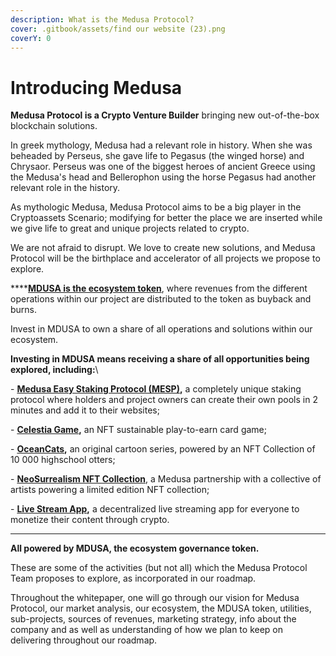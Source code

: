 ```yaml
---
description: What is the Medusa Protocol?
cover: .gitbook/assets/find our website (23).png
coverY: 0
---
```


# Introducing Medusa

**Medusa Protocol is a Crypto Venture Builder** bringing new out-of-the-box blockchain solutions.

In greek mythology, Medusa had a relevant role in history. When she was beheaded by Perseus, she gave life to Pegasus (the winged horse) and Chrysaor. Perseus was one of the biggest heroes of ancient Greece using the Medusa's head and Bellerophon using the horse Pegasus had another relevant role in the history.

As mythologic Medusa, Medusa Protocol aims to be a big player in the Cryptoassets Scenario; modifying for better the place we are inserted while we give life to great and unique projects related to crypto.&#x20;

We are not afraid to disrupt. We love to create new solutions, and Medusa Protocol will be the birthplace and accelerator of all projects we propose to explore.

****[**MDUSA is the ecosystem token**](mdusa-token/presenting-mdusa.md), where revenues from the different operations within our project are distributed to the token as buyback and burns.&#x20;

Invest in MDUSA to own a share of all operations and solutions within our ecosystem.

**Investing in MDUSA means receiving a share of all opportunities being explored, including:**\


\-        [**Medusa Easy Staking Protocol (MESP)**](projects/staking-as-a-service.md)**,** a completely unique staking protocol where holders and project owners can create their own pools in 2 minutes and add it to their websites;

\-        [**Celestia Game**](projects/celestia-game.md)**,** an NFT sustainable play-to-earn card game;

\-        [**OceanCats**](projects/oceancats.md)**,** an original cartoon series, powered by an NFT Collection of 10 000 highschool otters;

\-        [**NeoSurrealism NFT Collection**](projects/neosurreal-nfts.md), a Medusa partnership with a collective of artists powering a limited edition NFT collection;&#x20;

\-        [**Live Stream App**](projects/live-streaming-dapp.md)**,** a decentralized live streaming app for everyone to monetize their content through crypto.

****

**All powered by MDUSA, the ecosystem governance token.**

These are some of the activities (but not all) which the Medusa Protocol Team proposes to explore, as incorporated in our roadmap.

Throughout the whitepaper, one will go through our vision for Medusa Protocol, our market analysis, our ecosystem, the MDUSA token, utilities, sub-projects, sources of revenues, marketing strategy, info about the company and as well as understanding of how we plan to keep on delivering throughout our roadmap.
